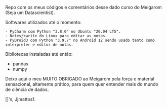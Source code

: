 Repo com os meus códigos e comentários desse dado curso do Meigarom (Seja um Datascientist).

Softwares utilizados até o momento:
	
	- PyCharm com Python "3.8.0" no Ubuntu "20.04 LTS".
	- Notes/kwrite do Linux para editar as notas.
	- PyDroid3 com Python "3.9.7" no Android 12 sendo usado tanto como interpreter e editor de notas.

Bibliotecas instaladas até então:

- pandas
- numpy

Deixo aqui o meu MUITO OBRIGADO ao Meigarom pela força e material sensacional, altamente prático, para quem quer entender mais do mundo de ciência de dados.

[]'s,
Jjmattos1.